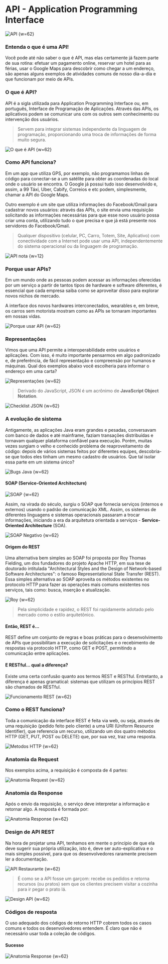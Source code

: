 # API - Application Programming Interface

![API {w=62}](imagens/005-introducao-restful/api.jpeg)

### Entenda o que é uma API!

Você pode até não saber o que é API, mas elas certamente já fazem parte de sua rotina: efetuar um pagamento online, reservar um hotel para as férias, usar o Google Maps para descobrir como chegar a um endereço, são apenas alguns exemplos de atividades comuns de nosso dia-a-dia e que funcionam por meio de APIs.

### O que é API?

API é a sigla utilizada para Application Programming Interface ou, em português, Interface de Programação de Aplicações. Através das APIs, os aplicativos podem se comunicar uns com os outros sem conhecimento ou intervenção dos usuários.

> Servem para integrar sistemas independente da linguagem de programação, proporcionando uma troca de informações de forma muito segura.

![O que é API {w=62}](imagens/005-introducao-restful/o-que-e-api.png)


### Como API funciona?

Em um app que utiliza GPS, por exemplo, não programamos linhas de código para conectar-se a um satélite para obter as coordenadas do local onde o usuário se encontra. O Google já possui tudo isso desenvolvido e, assim, a 99 Táxi, Uber, Cabify, Correios e etc podem, simplesmente, chamar a API do Google Maps.

Outro exemplo é um site que utiliza informações do Facebook/Gmail para cadastrar novos usuários: através das APIs, o site envia uma requisição solicitando as informações necessárias para que esse novo usuário possa criar uma conta, utilizando tudo o que precisa e que já está presente nos servidores do Facebook/Gmail.

> Qualquer dispositivo (celular, PC, Carro, Totem, Site, Aplicativo) com conectividade com a Internet pode usar uma API, independentemente do sistema operacional ou da linguagem de programação.

![API nota {w=12}](imagens/005-introducao-restful/api-realidade.png)

### Porque usar APIs?

Em um mundo onde as pessoas podem acessar as informações oferecidas por um serviço a partir de tantos tipos de hardware e software diferentes, é essencial que cada empresa saiba como se aproveitar disso para explorar novos nichos de mercado.

A interface dos novos hardwares interconectados, wearables e, em breve, os carros sem motorista mostram como as APIs se tornaram importantes em nossas vidas.

![Porque usar API {w=62}](imagens/005-introducao-restful/pq-usar-apis.png)


### Representações

Vimos que uma API permite a interoperabilidade entre usuários e aplicações. Com isso, é muito importante pensarmos em algo padronizado e, de preferência, de fácil representação e compreensão por humanos e máquinas. Qual dos exemplos abaixo você escolheria para informar o endereço em uma carta?

![Representações {w=62}](imagens/005-introducao-restful/representacoes.png)

> Derivado do JavaScript, JSON é um acrônimo de **JavaScript Object Notation**.

![Checklist JSON {w=62}](imagens/005-introducao-restful/checklist-json.gif)


### A evolução de sistema

Antigamente, as aplicações Java eram grandes e pesadas, conversavam com banco de dados e até mainframe, faziam transações distribuídas e tornavam qualquer plataforma confiável para execução. Porém, muitas vezes surgiam o velho e conhecido problema de reaproveitamento de código: depois de vários sistemas feitos por diferentes equipes, descobria-se que todos eles tinham um mesmo cadastro de usuários. Que tal isolar essa parte em um sistema único?

![Bugs Java {w=62}](imagens/005-introducao-restful/bug-java.gif)

#### SOAP (Service-Oriented Architecture)

![SOAP {w=62}](imagens/005-introducao-restful/soap.gif)

Assim, na virada do século, surgiu o SOAP que fornecia serviços (internos e externos) usando o padrão de comunicação XML. Assim, os sistemas de diferentes linguagens e sistemas operacionais passaram a trocar informações, iniciando a era da arquitetura orientada a serviços - **Service-Oriented Architecture** (SOA).

![SOAP Negativo {w=62}](imagens/005-introducao-restful/soap-negativo.gif)


#### Origem do REST

Uma alternativa bem simples ao SOAP foi proposta por Roy Thomas Fielding, um dos fundadores do projeto Apache HTTP, em sua tese de doutorado intitulada "Architectural Styles and the Design of Network-based Software Architectures": o famoso Representational State Transfer (REST). Essa simples alternativa ao SOAP aproveita os métodos existentes no protocolo HTTP para fazer as operações mais comuns existentes nos serviços, tais como: busca, inserção e atualização.

![Roy {w=62}](imagens/005-introducao-restful/roy-fielding.gif)

> Pela simplicidade e rapidez, o REST foi rapidamente adotado pelo mercado como o estilo arquitetônico.


#### Então, REST é...

REST define um conjunto de regras e boas práticas para o desenvolvimento de APIs que possibilitam a execução de solicitações e o recebimento de respostas via protocolo HTTP, como GET e POST, permitindo a comunicação entre aplicações.


#### E RESTful… qual a diferença?

Existe uma certa confusão quanto aos termos REST e RESTful. Entretanto, a diferença é apenas gramatical: sistemas que utilizam os princípios REST são chamados de RESTful.

![Funcionamento REST {w=62}](imagens/005-introducao-restful/rest-funcionamento.gif)

### Como o REST funciona?

Toda a comunicação da interface REST é feita via web, ou seja, através de uma requisição (pedido feito pelo cliente) a uma URI (Uniform Resource Identifier), que referencia um recurso, utilizando um dos quatro métodos HTTP (GET, PUT, POST ou DELETE) que, por sua vez, traz uma resposta.

![Metodos HTTP {w=62}](imagens/005-introducao-restful/metodos-http.png)


### Anatomia da Request

Nos exemplos acima, a requisição é composta de 4 partes:

![Anatomia Request {w=62}](imagens/005-introducao-restful/anatomia-request.png)

### Anatomia da Response

Após o envio da requisição, o serviço deve interpretar a informação e retornar algo. A resposta é formada por:

![Anatomia Response {w=62}](imagens/005-introducao-restful/anatomia-response.gif)

### Design de API REST

Na hora de projetar uma API, tenhamos em mente o princípio de que ela deve sugerir sua própria utilização, isto é, deve ser auto-explicativa e o mais simples possível, para que os desenvolvedores raramente precisem ler a documentação. 

![API Restaurante {w=62}](imagens/005-introducao-restful/api-restaurante.gif)

> É como se a API fosse um garçom: recebe os pedidos e retorna recursos (ou pratos) sem que os clientes precisem visitar a cozinha para ir pegar o prato lá.

![Design API {w=62}](imagens/005-introducao-restful/design-api-rest.png)

### Códigos de resposta

O uso adequado dos códigos de retorno HTTP cobrem todos os casos comuns e todos os desenvolvedores entendem. É claro que não é necessário usar toda a coleção de códigos.

#### Sucesso

![Anatomia Response {w=62}](imagens/005-introducao-restful/codigos-sucesso.png)



